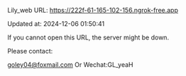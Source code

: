 Lily_web URL: https://222f-61-165-102-156.ngrok-free.app

Updated at: 2024-12-06 01:50:41

If you cannot open this URL, the server might be down.

Please contact: 

goley04@foxmail.com Or Wechat:GL_yeaH